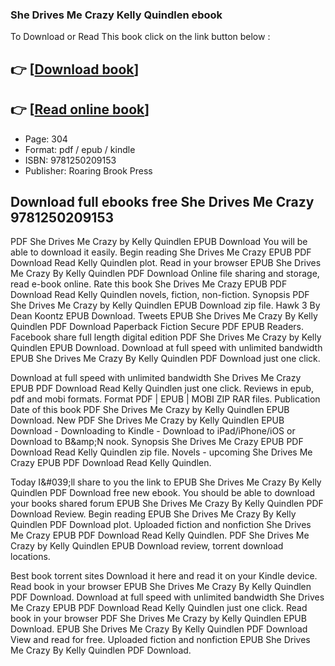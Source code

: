 ### She Drives Me Crazy Kelly Quindlen ebook

To Download or Read This book click on the link button below :

## 👉  [**[Download book](http://get-pdfs.com/download.php?group=book&from=github.com&id=596358&lnk=1064 "Download book")**]

## 👉  [**[Read online book](http://get-pdfs.com/download.php?group=book&from=github.com&id=596358&lnk=1064 "Read online book")**]


* Page: 304
* Format: pdf / epub / kindle
* ISBN: 9781250209153
* Publisher: Roaring Brook Press



## Download full ebooks free She Drives Me Crazy 9781250209153


PDF She Drives Me Crazy by Kelly Quindlen EPUB Download You will be able to download it easily. Begin reading She Drives Me Crazy EPUB PDF Download Read Kelly Quindlen plot. Read in your browser EPUB She Drives Me Crazy By Kelly Quindlen PDF Download Online file sharing and storage, read e-book online. Rate this book She Drives Me Crazy EPUB PDF Download Read Kelly Quindlen novels, fiction, non-fiction. Synopsis PDF She Drives Me Crazy by Kelly Quindlen EPUB Download zip file. Hawk 3 By Dean Koontz EPUB Download. Tweets EPUB She Drives Me Crazy By Kelly Quindlen PDF Download Paperback Fiction Secure PDF EPUB Readers. Facebook share full length digital edition PDF She Drives Me Crazy by Kelly Quindlen EPUB Download. Download at full speed with unlimited bandwidth EPUB She Drives Me Crazy By Kelly Quindlen PDF Download just one click.

Download at full speed with unlimited bandwidth She Drives Me Crazy EPUB PDF Download Read Kelly Quindlen just one click. Reviews in epub, pdf and mobi formats. Format PDF | EPUB | MOBI ZIP RAR files. Publication Date of this book PDF She Drives Me Crazy by Kelly Quindlen EPUB Download. New PDF She Drives Me Crazy by Kelly Quindlen EPUB Download - Downloading to Kindle - Download to iPad/iPhone/iOS or Download to B&amp;amp;N nook. Synopsis She Drives Me Crazy EPUB PDF Download Read Kelly Quindlen zip file. Novels - upcoming She Drives Me Crazy EPUB PDF Download Read Kelly Quindlen.

Today I&amp;#039;ll share to you the link to EPUB She Drives Me Crazy By Kelly Quindlen PDF Download free new ebook. You should be able to download your books shared forum EPUB She Drives Me Crazy By Kelly Quindlen PDF Download Review. Begin reading EPUB She Drives Me Crazy By Kelly Quindlen PDF Download plot. Uploaded fiction and nonfiction She Drives Me Crazy EPUB PDF Download Read Kelly Quindlen. PDF She Drives Me Crazy by Kelly Quindlen EPUB Download review, torrent download locations.

Best book torrent sites Download it here and read it on your Kindle device. Read book in your browser EPUB She Drives Me Crazy By Kelly Quindlen PDF Download. Download at full speed with unlimited bandwidth She Drives Me Crazy EPUB PDF Download Read Kelly Quindlen just one click. Read book in your browser PDF She Drives Me Crazy by Kelly Quindlen EPUB Download. EPUB She Drives Me Crazy By Kelly Quindlen PDF Download View and read for free. Uploaded fiction and nonfiction EPUB She Drives Me Crazy By Kelly Quindlen PDF Download.





